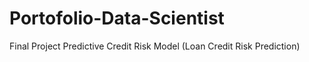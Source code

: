 # Portofolio-Data-Scientist
Final Project Predictive Credit Risk Model (Loan Credit Risk Prediction)
